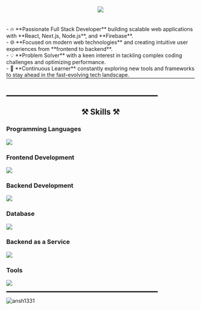 <h1 align="center">
    <img src="https://readme-typing-svg.herokuapp.com/?font=Righteous&size=35&center=true&vCenter=true&width=500&height=70&duration=4000&lines=Hi+There!+👋;+I'm+Ansh!;" />
</h1>
<br>
<div style="border-bottom: 0.667px solid black;">
    - 🔥 **Passionate Full Stack Developer** building scalable web applications with **React, Next.js, Node.js**, and **Firebase**.<br>
    - 🌐 **Focused on modern web technologies** and creating intuitive user experiences from **frontend to backend**.<br>
    - 💡 **Problem Solver** with a keen interest in tackling complex coding challenges and optimizing performance.<br>
    - 🚀 **Continuous Learner** constantly exploring new tools and frameworks to stay ahead in the fast-evolving tech landscape.
</div>

<p align="left">
</p>
<br>
<p align="center">
    <hr style="border: 1px solid #000; width: 80%;" />
</p>

<h2 align="center">⚒️ Skills ⚒️</h2>

### Programming Languages
<div>
    <img src="https://skillicons.dev/icons?i=python,javascript,c,cpp,java" />
</div>

### Frontend Development
<div>
    <img src="https://skillicons.dev/icons?i=react,bootstrap,html,css,nextjs,tailwind,figma" />
</div>

### Backend Development
<div>
    <img src="https://skillicons.dev/icons?i=nodejs,express" />
</div>

### Database
<div>
    <img src="https://skillicons.dev/icons?i=mongodb,mysql" />
</div>

### Backend as a Service
<div>
    <img src="https://skillicons.dev/icons?i=firebase" />
</div>

### Tools
<div>
    <img src="https://skillicons.dev/icons?i=vscode,github,git,postman" />
</div>

<p align="center">
    <hr style="border: 1px solid #000; width: 80%;" />
</p>

<p align="left">
</p>



<p><img align="center" src="https://github-readme-stats.vercel.app/api/top-langs?username=ansh1331&show_icons=true&locale=en&layout=compact" alt="ansh1331" /></p>
